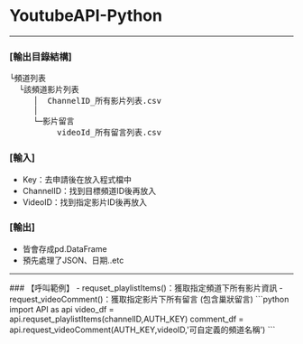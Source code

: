 # YoutubeAPI-Python
<hr>


### [輸出目錄結構]
<pre>
└頻道列表 
  └該頻道影片列表 
     │  ChannelID_所有影片列表.csv 
     │  
     └─影片留言 
	      videoId_所有留言列表.csv 
</pre>

### [輸入]
- Key：去申請後在放入程式檔中
- ChannelID：找到目標頻道ID後再放入
- VideoID：找到指定影片ID後再放入

### [輸出]
- 皆會存成pd.DataFrame
- 預先處理了JSON、日期..etc

<hr>
### 【呼叫範例】
- requset_playlistItems()：獲取指定頻道下所有影片資訊
- request_videoComment()：獲取指定影片下所有留言 (包含巢狀留言)
```python
import API as api
video_df  = api.requset_playlistItems(channelID,AUTH_KEY)  
comment_df = api.request_videoComment(AUTH_KEY,videoID,'可自定義的頻道名稱') 
```
